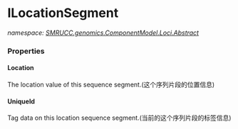﻿# ILocationSegment
_namespace: [SMRUCC.genomics.ComponentModel.Loci.Abstract](./index.md)_






### Properties

#### Location
The location value of this sequence segment.(这个序列片段的位置信息)
#### UniqueId
Tag data on this location sequence segment.(当前的这个序列片段的标签信息)
